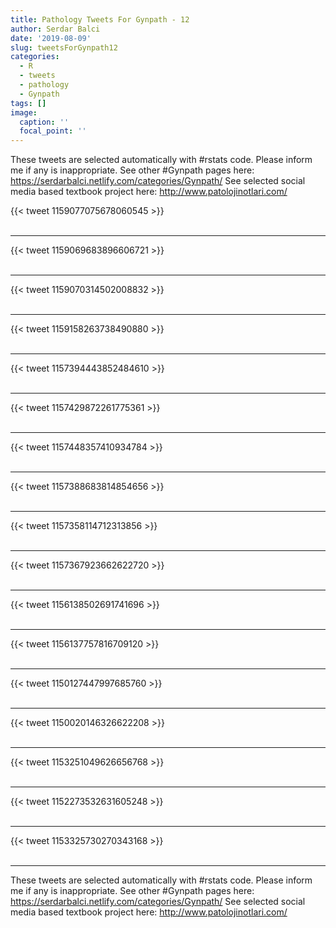 ```yaml
---
title: Pathology Tweets For Gynpath - 12
author: Serdar Balci
date: '2019-08-09'
slug: tweetsForGynpath12
categories:
  - R
  - tweets
  - pathology
  - Gynpath
tags: []
image:
  caption: ''
  focal_point: ''
---
```



These tweets are selected automatically with #rstats code. Please inform me if any is inappropriate.
See other #Gynpath pages here: https://serdarbalci.netlify.com/categories/Gynpath/ 
See selected social media based textbook project here: http://www.patolojinotlari.com/

{{< tweet 1159077075678060545 >}}
<br>
<br>
<hr>
{{< tweet 1159069683896606721 >}}
<br>
<br>
<hr>
{{< tweet 1159070314502008832 >}}
<br>
<br>
<hr>
{{< tweet 1159158263738490880 >}}
<br>
<br>
<hr>
{{< tweet 1157394443852484610 >}}
<br>
<br>
<hr>
{{< tweet 1157429872261775361 >}}
<br>
<br>
<hr>
{{< tweet 1157448357410934784 >}}
<br>
<br>
<hr>
{{< tweet 1157388683814854656 >}}
<br>
<br>
<hr>
{{< tweet 1157358114712313856 >}}
<br>
<br>
<hr>
{{< tweet 1157367923662622720 >}}
<br>
<br>
<hr>
{{< tweet 1156138502691741696 >}}
<br>
<br>
<hr>
{{< tweet 1156137757816709120 >}}
<br>
<br>
<hr>
{{< tweet 1150127447997685760 >}}
<br>
<br>
<hr>
{{< tweet 1150020146326622208 >}}
<br>
<br>
<hr>
{{< tweet 1153251049626656768 >}}
<br>
<br>
<hr>
{{< tweet 1152273532631605248 >}}
<br>
<br>
<hr>
{{< tweet 1153325730270343168 >}}
<br>
<br>
<hr>


These tweets are selected automatically with #rstats code. Please inform me if any is inappropriate.
See other #Gynpath pages here: https://serdarbalci.netlify.com/categories/Gynpath/ 
See selected social media based textbook project here: http://www.patolojinotlari.com/
